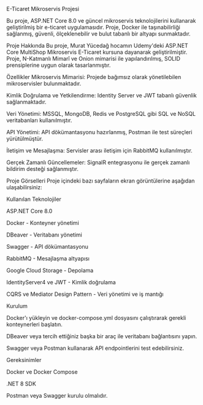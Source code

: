 E-Ticaret Mikroservis Projesi


Bu proje, ASP.NET Core 8.0 ve güncel mikroservis teknolojilerini kullanarak geliştirilmiş bir e-ticaret uygulamasıdır. Proje, Docker ile taşınabilirliği sağlanmış, güvenli, ölçeklenebilir ve bulut tabanlı bir altyapı sunmaktadır.

Proje Hakkında
Bu proje, Murat Yücedağ hocamın Udemy'deki ASP.NET Core MultiShop Mikroservis E-Ticaret kursuna dayanarak geliştirilmiştir. Proje, N-Katmanlı Mimarî ve Onion mimarisi ile yapılandırılmış, SOLID prensiplerine uygun olarak tasarlanmıştır.

Özellikler
Mikroservis Mimarisi: Projede bağımsız olarak yönetilebilen mikroservisler bulunmaktadır.


Kimlik Doğrulama ve Yetkilendirme: Identity Server ve JWT tabanlı güvenlik sağlanmaktadır.


Veri Yönetimi: MSSQL, MongoDB, Redis ve PostgreSQL gibi SQL ve NoSQL veritabanları kullanılmıştır.


API Yönetimi: API dökümantasyonu hazırlanmış, Postman ile test süreçleri yürütülmüştür.


İletişim ve Mesajlaşma: Servisler arası iletişim için RabbitMQ kullanılmıştır.


Gerçek Zamanlı Güncellemeler: SignalR entegrasyonu ile gerçek zamanlı bildirim desteği sağlanmıştır.


Proje Görselleri
Proje içindeki bazı sayfaların ekran görüntülerine aşağıdan ulaşabilirsiniz:


<!-- Buraya ekran görüntülerigelecek  -->


Kullanılan Teknolojiler


ASP.NET Core 8.0


Docker - Konteyner yönetimi


DBeaver - Veritabanı yönetimi


Swagger - API dökümantasyonu


RabbitMQ - Mesajlaşma altyapısı


Google Cloud Storage - Depolama


IdentityServer4 ve JWT - Kimlik doğrulama


CQRS ve Mediator Design Pattern - Veri yönetimi ve iş mantığı


Kurulum


Docker'ı yükleyin ve docker-compose.yml dosyasını çalıştırarak gerekli konteynerleri başlatın.


DBeaver veya tercih ettiğiniz başka bir araç ile veritabanı bağlantısını yapın.


Swagger veya Postman kullanarak API endpointlerini test edebilirsiniz.



Gereksinimler


Docker ve Docker Compose


.NET 8 SDK


Postman veya Swagger kurulu olmalıdır.
